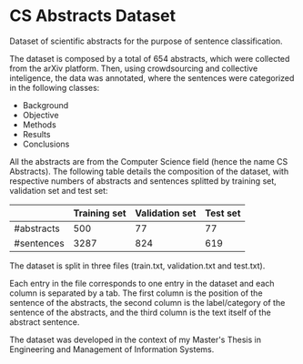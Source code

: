 # CS Abstracts Dataset
Dataset of scientific abstracts for the purpose of sentence classification.

The dataset is composed by a total of 654 abstracts, which were collected from the arXiv platform. Then, using crowdsourcing and collective inteligence, the data was annotated, where the sentences were categorized in the following classes:
- Background
- Objective
- Methods
- Results
- Conclusions

All the abstracts are from the Computer Science field (hence the name CS Abstracts). The following table details the composition of the dataset, with respective numbers of abstracts and sentences splitted by training set, validation set and test set:

|            | Training set | Validation set | Test set |
|------------|--------------|----------------|----------|
| #abstracts | 500          | 77             | 77       |
| #sentences | 3287         | 824            | 619      |

The dataset is split in three files (train.txt, validation.txt and test.txt).

Each entry in the file corresponds to one entry in the dataset and each column is separated by a tab. The first column is the position of the sentence of the abstracts, the second column is the label/category of the sentence of the abstracts, and the third column is the text itself of the abstract sentence.

The dataset was developed in the context of my Master's Thesis in Engineering and Management of Information Systems.
